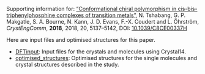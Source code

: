 Supporting information for: [ “Conformational chiral polymorphism in cis-bis-triphenylphosphine complexes of transition metals”](https://doi.org/10.1039/C8CE00337H), N. Tshabang, G. P. Makgatle, S. A. Bourne, N. Kann, J. D. Evans, F.-X. Coudert and L. Öhrström, _CrystEngComm_, **2018**, 2018, 20, 5137–5142, DOI: [10.1039/C8CE00337H](https://doi.org/10.1039/C8CE00337H)

Here are input files and optimised structures for this paper.

- [DFTinput](DFTinput): Input files for the crystals and molecules using Crystal14.
- [optimised_structures](optimised_structures): Optimised structures for the single molecules and crystal structures described in the study.
